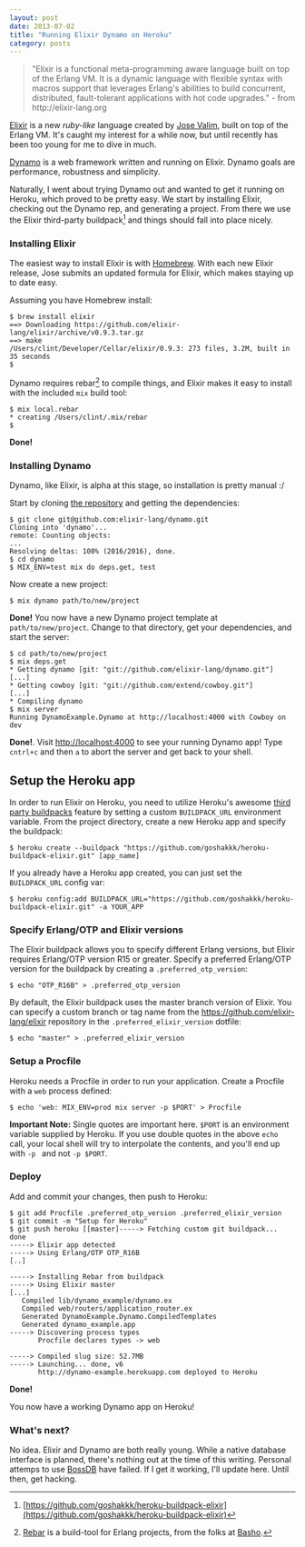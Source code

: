 ```yaml
---
layout: post
date: 2013-07-02
title: "Running Elixir Dynamo on Heroku"
category: posts
---
```


<blockquote>"Elixir is a functional meta-programming aware language built
on top of the Erlang VM. It is a dynamic language with flexible syntax
with macros support that leverages Erlang's abilities to build
concurrent, distributed, fault-tolerant applications with hot code
upgrades." - from http://elixir-lang.org </blockquote>

[Elixir][1] is a new *ruby-like* language created by [Jose Valim][2], built on
top of the Erlang VM. It's caught my interest for a while now, but until
recently has been too young for me to dive in much.

[Dynamo][3] is a web framework written and running on Elixir. Dynamo goals are 
performance, robustness and simplicity. 

Naturally, I went about trying Dynamo out and wanted to get it running
on Heroku, which proved to be pretty easy. We start by installing
Elixir, checking out the Dynamo rep, and generating a project. From there we use the
Elixir third-party buildpack[^elixir] and things should fall into place nicely.

### Installing Elixir

The easiest way to install Elixir is with
[Homebrew][4]. With each new Elixir release, Jose submits an updated
formula for Elixir, which makes staying up to date easy.

Assuming you have Homebrew install:

    $ brew install elixir
    ==> Downloading https://github.com/elixir-lang/elixir/archive/v0.9.3.tar.gz 
    ==> make
    /Users/clint/Developer/Cellar/elixir/0.9.3: 273 files, 3.2M, built in 35 seconds
    $

Dynamo requires rebar[^note] to compile things, and Elixir makes it easy
to install with the included `mix` build tool:

    $ mix local.rebar
    * creating /Users/clint/.mix/rebar
    $

**Done!**

### Installing Dynamo

Dynamo, like Elixir, is alpha at this stage, so installation is pretty
manual :/

Start by cloning [the repository][3] and getting the dependencies:

    $ git clone git@github.com:elixir-lang/dynamo.git
    Cloning into 'dynamo'...
    remote: Counting objects:
    ...
    Resolving deltas: 100% (2016/2016), done.
    $ cd dynamo
    $ MIX_ENV=test mix do deps.get, test
    
Now create a new project:

    $ mix dynamo path/to/new/project
    
**Done!** You now have a new Dynamo project template at
`path/to/new/project`. Change to that directory, get your
dependencies, and start the server:

    $ cd path/to/new/project
    $ mix deps.get
    * Getting dynamo [git: "git://github.com/elixir-lang/dynamo.git"]
    [...]
    * Getting cowboy [git: "git://github.com/extend/cowboy.git"]
    [...]
    * Compiling dynamo
    $ mix server
    Running DynamoExample.Dynamo at http://localhost:4000 with Cowboy on dev

**Done!**. Visit [http://localhost:4000](http://localhost:4000) to see your running Dynamo app!
Type `cntrl+c` and then `a` to abort the server and get back to your
shell. 

## Setup the Heroku app

In order to run Elixir on Heroku, you need to utilize Heroku's awesome
[third party
buildpacks](https://devcenter.heroku.com/articles/third-party-buildpacks)
feature by setting a custom `BUILDPACK_URL` environment variable. 
From the project directory, create a new Heroku app and specify the buildpack:

    $ heroku create --buildpack "https://github.com/goshakkk/heroku-buildpack-elixir.git" [app_name]

If you already have a Heroku app created, you can just set the `BUILDPACK_URL` config var:

    $ heroku config:add BUILDPACK_URL="https://github.com/goshakkk/heroku-buildpack-elixir.git" -a YOUR_APP

### Specify Erlang/OTP and Elixir versions

The Elixir buildpack allows you to specify different Erlang versions,
but Elixir requires Erlang/OTP version R15 or greater. Specify a preferred Erlang/OTP version for the buildpack by creating a `.preferred_otp_version`:  

    $ echo "OTP_R16B" > .preferred_otp_version
  
By default, the Elixir buildpack uses the master branch version of Elixir. You can specify a custom branch or tag name from the https://github.com/elixir-lang/elixir repository in the `.preferred_elixir_version` dotfile:

    $ echo "master" > .preferred_elixir_version

### Setup a Procfile

Heroku needs a Procfile in order to run your application. Create a Procfile with a `web` process defined:

    $ echo 'web: MIX_ENV=prod mix server -p $PORT' > Procfile
    
**Important Note:** Single quotes are important here. `$PORT` is an environment variable supplied by Heroku. If you use double quotes 
in the above `echo` call, your local shell will try to interpolate the contents, and you'll end up with `-p ` and not `-p $PORT`. 
    
### Deploy

Add and commit your changes, then push to Heroku:

    $ git add Procfile .preferred_otp_version .preferred_elixir_version  
    $ git commit -m "Setup for Heroku"  
    $ git push heroku [[master]-----> Fetching custom git buildpack... done
    -----> Elixir app detected
    -----> Using Erlang/OTP OTP_R16B
    [..]
    
    -----> Installing Rebar from buildpack
    -----> Using Elixir master
    [...]
       Compiled lib/dynamo_example/dynamo.ex
       Compiled web/routers/application_router.ex
       Generated DynamoExample.Dynamo.CompiledTemplates
       Generated dynamo_example.app
    -----> Discovering process types
           Procfile declares types -> web

    -----> Compiled slug size: 52.7MB
    -----> Launching... done, v6
           http://dynamo-example.herokuapp.com deployed to Heroku


**Done!**

You now have a working Dynamo app on Heroku!


### What's next?

No idea. Elixir and Dynamo are both really young. While a native
database interface is planned, there's nothing out at the time of this
writing. Personal attemps to use
[BossDB](https://github.com/evanmiller/boss_db) have failed. If I get it
working, I'll update here. Until then, get hacking.





[^note]: [Rebar][5] is a build-tool for Erlang projects, from the folks at [Basho][6].
[^elixir]: [https://github.com/goshakkk/heroku-buildpack-elixir](https://github.com/goshakkk/heroku-buildpack-elixir)

[1]: http://elixir-lang.org
[2]: https://twitter.com/josevalim
[3]: https://github.com/elixir-lang/dynamo
[4]: http://brew.sh
[5]: https://github.com/basho/rebar 
[6]: http://basho.com
